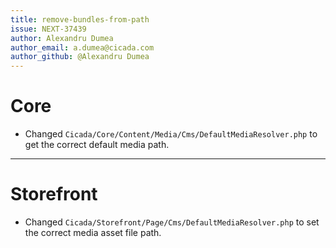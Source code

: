 ```yaml
---
title: remove-bundles-from-path
issue: NEXT-37439
author: Alexandru Dumea
author_email: a.dumea@cicada.com
author_github: @Alexandru Dumea
---
```

# Core
* Changed `Cicada/Core/Content/Media/Cms/DefaultMediaResolver.php` to get the correct default media path.
___
# Storefront
* Changed `Cicada/Storefront/Page/Cms/DefaultMediaResolver.php` to set the correct media asset file path.
